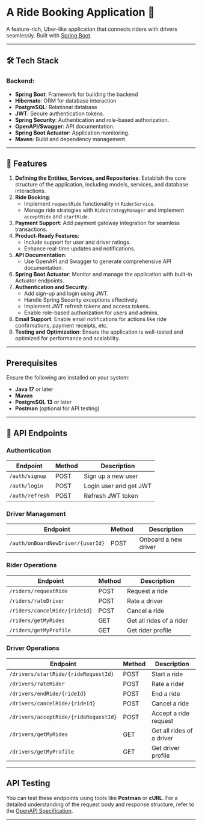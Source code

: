 # A Ride Booking Application 🚖

A feature-rich, Uber-like application that connects riders with drivers seamlessly. Built with [Spring Boot](https://spring.io/projects/spring-boot).

---


## 🛠️ Tech Stack
### Backend:
- **Spring Boot**: Framework for building the backend
- **Hibernate**: ORM for database interaction
- **PostgreSQL**: Relational database
- **JWT**: Secure authentication tokens.
- **Spring Security**: Authentication and role-based authorization.
- **OpenAPI/Swagger**: API documentation.
- **Spring Boot Actuator**: Application monitoring.
- **Maven**: Build and dependency management.

---


## 📌 Features

1. **Defining the Entities, Services, and Repositories**: Establish the core structure of the application, including models, services, and database interactions.
2. **Ride Booking**:
   - Implement `requestRide` functionality in `RiderService`.
   - Manage ride strategies with `RideStrategyManager` and implement `acceptRide` and `startRide`.
3. **Payment Support**: Add payment gateway integration for seamless transactions.
4. **Product-Ready Features**:
   - Include support for user and driver ratings.
   - Enhance real-time updates and notifications.
5. **API Documentation**:
   - Use OpenAPI and Swagger to generate comprehensive API documentation.
6. **Spring Boot Actuator**: Monitor and manage the application with built-in Actuator endpoints.
7. **Authentication and Security**:
   - Add sign-up and login using JWT.
   - Handle Spring Security exceptions effectively.
   - Implement JWT refresh tokens and access tokens.
   - Enable role-based authorization for users and admins.
8. **Email Support**: Enable email notifications for actions like ride confirmations, payment receipts, etc.
9. **Testing and Optimization**: Ensure the application is well-tested and optimized for performance and scalability.

---


## Prerequisites

Ensure the following are installed on your system:

- **Java 17** or later
- **Maven**
- **PostgreSQL 13** or later
- **Postman** (optional for API testing)

---


## 🔗 API Endpoints

### Authentication
| Endpoint                                   | Method | Description                        |
|-------------------------------------------|--------|------------------------------------|
| `/auth/signup`                             | POST   | Sign up a new user                |
| `/auth/login`                              | POST   | Login user and get JWT            |
| `/auth/refresh`                            | POST   | Refresh JWT token                 |

### Driver Management
| Endpoint                                   | Method | Description                        |
|-------------------------------------------|--------|------------------------------------|
| `/auth/onBoardNewDriver/{userId}`          | POST   | Onboard a new driver              |

### Rider Operations
| Endpoint                                   | Method | Description                        |
|-------------------------------------------|--------|------------------------------------|
| `/riders/requestRide`                      | POST   | Request a ride                    |
| `/riders/rateDriver`                       | POST   | Rate a driver                     |
| `/riders/cancelRide/{rideId}`              | POST   | Cancel a ride                     |
| `/riders/getMyRides`                       | GET    | Get all rides of a rider          |
| `/riders/getMyProfile`                     | GET    | Get rider profile                 |

### Driver Operations
| Endpoint                                   | Method | Description                        |
|-------------------------------------------|--------|------------------------------------|
| `/drivers/startRide/{rideRequestId}`       | POST   | Start a ride                      |
| `/drivers/rateRider`                       | POST   | Rate a rider                      |
| `/drivers/endRide/{rideId}`                | POST   | End a ride                        |
| `/drivers/cancelRide/{rideId}`             | POST   | Cancel a ride                     |
| `/drivers/acceptRide/{rideRequestId}`      | POST   | Accept a ride request             |
| `/drivers/getMyRides`                      | GET    | Get all rides of a driver         |
| `/drivers/getMyProfile`                    | GET    | Get driver profile                |

---

## API Testing

You can test these endpoints using tools like **Postman** or **cURL**. For a detailed understanding of the request body and response structure, refer to the [OpenAPI Specification](./api-docs).

---
